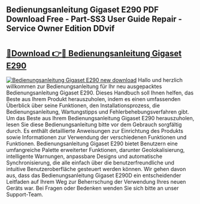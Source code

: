 ## Bedienungsanleitung Gigaset E290 PDF Download Free - Part-SS3 User Guide Repair - Service Owner Edition DDvif

# <h2><a href="http://df2ojzr.blite.top/?on=Bedienungsanleitung+Gigaset+E290">🔗Download 👉🔴 Bedienungsanleitung Gigaset E290</a></h2>

[![Bedienungsanleitung Gigaset E290 new download](https://i.imgur.com/lujVjoI.png)](http://df2ojzr.blite.top/?on=Bedienungsanleitung+Gigaset+E290)
Hallo und herzlich willkommen zur Bedienungsanleitung für Ihr neu ausgepacktes Bedienungsanleitung Gigaset E290. Dieses Handbuch soll Ihnen helfen, das Beste aus Ihrem Produkt herauszuholen, indem es einen umfassenden Überblick über seine Funktionen, den Installationsprozess, die Bedienungsanleitung, Wartungstipps und Fehlerbehebungsverfahren gibt. Um das Beste aus Ihrem Bedienungsanleitung Gigaset E290 herauszuholen, lesen Sie diese Bedienungsanleitung bitte vor dem Gebrauch sorgfältig durch. Es enthält detaillierte Anweisungen zur Einrichtung des Produkts sowie Informationen zur Verwendung der verschiedenen Funktionen und Funktionen. Bedienungsanleitung Gigaset E290 bietet Benutzern eine umfangreiche Palette erweiterter Funktionen, darunter Geolokalisierung, intelligente Warnungen, anpassbare Designs und automatische Synchronisierung, die alle einfach über die benutzerfreundliche und intuitive Benutzeroberfläche gesteuert werden können. Wir gehen davon aus, dass das Bedienungsanleitung Gigaset E290D ein entscheidender Leitfaden auf Ihrem Weg zur Beherrschung der Verwendung Ihres neuen Geräts war. Bei Fragen oder Bedenken wenden Sie sich bitte an unser Support-Team.
